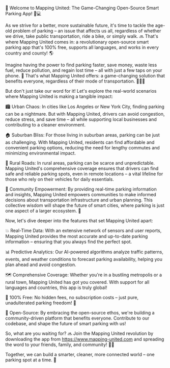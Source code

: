 🎉 Welcome to Mapping United: The Game-Changing Open-Source Smart Parking App! 🚗💻

As we strive for a better, more sustainable future, it's time to tackle the age-old problem of parking – an issue that affects us all, regardless of whether we drive, take public transportation, ride a bike, or simply walk. 🔜 That's where Mapping United comes in: a revolutionary open-source smart parking app that's 100% free, supports all languages, and works in every country and county! 🌎

Imagine having the power to find parking faster, save money, waste less fuel, reduce pollution, and regain lost time – all with just a few taps on your phone. 📱 That's what Mapping United offers: a game-changing solution that benefits everyone, regardless of their mode of transportation. 🚌🚂💨

But don't just take our word for it! Let's explore the real-world scenarios where Mapping United is making a tangible impact:

🏙️ Urban Chaos: In cities like Los Angeles or New York City, finding parking can be a nightmare. But with Mapping United, drivers can avoid congestion, reduce stress, and save time – all while supporting local businesses and contributing to a cleaner environment.

🏠 Suburban Bliss: For those living in suburban areas, parking can be just as challenging. With Mapping United, residents can find affordable and convenient parking options, reducing the need for lengthy commutes and minimizing environmental impact.

🌳 Rural Roads: In rural areas, parking can be scarce and unpredictable. Mapping United's comprehensive coverage ensures that drivers can find safe and reliable parking spots, even in remote locations – a vital lifeline for those who rely on their vehicles for daily essentials.

🤝 Community Empowerment: By providing real-time parking information and insights, Mapping United empowers communities to make informed decisions about transportation infrastructure and urban planning. This collective wisdom will shape the future of smart cities, where parking is just one aspect of a larger ecosystem. 🌆

Now, let's dive deeper into the features that set Mapping United apart:

💥 Real-Time Data: With an extensive network of sensors and user reports, Mapping United provides the most accurate and up-to-date parking information – ensuring that you always find the perfect spot.

📊 Predictive Analytics: Our AI-powered algorithms analyze traffic patterns, events, and weather conditions to forecast parking availability, helping you plan ahead and avoid congestion.

🗺️ Comprehensive Coverage: Whether you're in a bustling metropolis or a rural town, Mapping United has got you covered. With support for all languages and countries, this app is truly global!

💸 100% Free: No hidden fees, no subscription costs – just pure, unadulterated parking freedom! 🏴

🤝 Open-Source: By embracing the open-source ethos, we're building a community-driven platform that benefits everyone. Contribute to our codebase, and shape the future of smart parking with us!

So, what are you waiting for? 🔜 Join the Mapping United revolution by downloading the app from https://www.mapping-united.com and spreading the word to your friends, family, and community! 📱👫

Together, we can build a smarter, cleaner, more connected world – one parking spot at a time. 💪